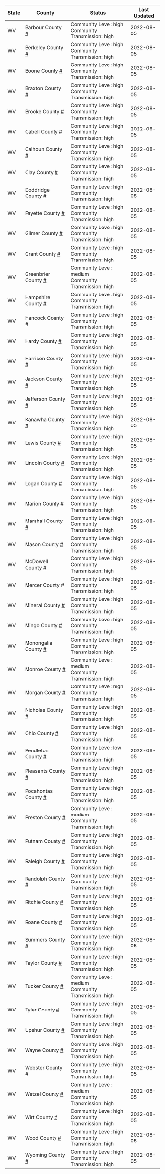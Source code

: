State | County | Status | Last Updated
--- | --- | --- | --- 
WV | Barbour County <a href="#barbour_county">#</a> | <a name="barbour_county"></a>Community Level: high<br/>Community Transmission: high | 2022-08-05
WV | Berkeley County <a href="#berkeley_county">#</a> | <a name="berkeley_county"></a>Community Level: high<br/>Community Transmission: high | 2022-08-05
WV | Boone County <a href="#boone_county">#</a> | <a name="boone_county"></a>Community Level: high<br/>Community Transmission: high | 2022-08-05
WV | Braxton County <a href="#braxton_county">#</a> | <a name="braxton_county"></a>Community Level: high<br/>Community Transmission: high | 2022-08-05
WV | Brooke County <a href="#brooke_county">#</a> | <a name="brooke_county"></a>Community Level: high<br/>Community Transmission: high | 2022-08-05
WV | Cabell County <a href="#cabell_county">#</a> | <a name="cabell_county"></a>Community Level: high<br/>Community Transmission: high | 2022-08-05
WV | Calhoun County <a href="#calhoun_county">#</a> | <a name="calhoun_county"></a>Community Level: high<br/>Community Transmission: high | 2022-08-05
WV | Clay County <a href="#clay_county">#</a> | <a name="clay_county"></a>Community Level: high<br/>Community Transmission: high | 2022-08-05
WV | Doddridge County <a href="#doddridge_county">#</a> | <a name="doddridge_county"></a>Community Level: high<br/>Community Transmission: high | 2022-08-05
WV | Fayette County <a href="#fayette_county">#</a> | <a name="fayette_county"></a>Community Level: high<br/>Community Transmission: high | 2022-08-05
WV | Gilmer County <a href="#gilmer_county">#</a> | <a name="gilmer_county"></a>Community Level: high<br/>Community Transmission: high | 2022-08-05
WV | Grant County <a href="#grant_county">#</a> | <a name="grant_county"></a>Community Level: high<br/>Community Transmission: high | 2022-08-05
WV | Greenbrier County <a href="#greenbrier_county">#</a> | <a name="greenbrier_county"></a>Community Level: medium<br/>Community Transmission: high | 2022-08-05
WV | Hampshire County <a href="#hampshire_county">#</a> | <a name="hampshire_county"></a>Community Level: high<br/>Community Transmission: high | 2022-08-05
WV | Hancock County <a href="#hancock_county">#</a> | <a name="hancock_county"></a>Community Level: high<br/>Community Transmission: high | 2022-08-05
WV | Hardy County <a href="#hardy_county">#</a> | <a name="hardy_county"></a>Community Level: high<br/>Community Transmission: high | 2022-08-05
WV | Harrison County <a href="#harrison_county">#</a> | <a name="harrison_county"></a>Community Level: high<br/>Community Transmission: high | 2022-08-05
WV | Jackson County <a href="#jackson_county">#</a> | <a name="jackson_county"></a>Community Level: high<br/>Community Transmission: high | 2022-08-05
WV | Jefferson County <a href="#jefferson_county">#</a> | <a name="jefferson_county"></a>Community Level: high<br/>Community Transmission: high | 2022-08-05
WV | Kanawha County <a href="#kanawha_county">#</a> | <a name="kanawha_county"></a>Community Level: high<br/>Community Transmission: high | 2022-08-05
WV | Lewis County <a href="#lewis_county">#</a> | <a name="lewis_county"></a>Community Level: high<br/>Community Transmission: high | 2022-08-05
WV | Lincoln County <a href="#lincoln_county">#</a> | <a name="lincoln_county"></a>Community Level: high<br/>Community Transmission: high | 2022-08-05
WV | Logan County <a href="#logan_county">#</a> | <a name="logan_county"></a>Community Level: high<br/>Community Transmission: high | 2022-08-05
WV | Marion County <a href="#marion_county">#</a> | <a name="marion_county"></a>Community Level: high<br/>Community Transmission: high | 2022-08-05
WV | Marshall County <a href="#marshall_county">#</a> | <a name="marshall_county"></a>Community Level: high<br/>Community Transmission: high | 2022-08-05
WV | Mason County <a href="#mason_county">#</a> | <a name="mason_county"></a>Community Level: high<br/>Community Transmission: high | 2022-08-05
WV | McDowell County <a href="#mcdowell_county">#</a> | <a name="mcdowell_county"></a>Community Level: high<br/>Community Transmission: high | 2022-08-05
WV | Mercer County <a href="#mercer_county">#</a> | <a name="mercer_county"></a>Community Level: high<br/>Community Transmission: high | 2022-08-05
WV | Mineral County <a href="#mineral_county">#</a> | <a name="mineral_county"></a>Community Level: high<br/>Community Transmission: high | 2022-08-05
WV | Mingo County <a href="#mingo_county">#</a> | <a name="mingo_county"></a>Community Level: high<br/>Community Transmission: high | 2022-08-05
WV | Monongalia County <a href="#monongalia_county">#</a> | <a name="monongalia_county"></a>Community Level: high<br/>Community Transmission: high | 2022-08-05
WV | Monroe County <a href="#monroe_county">#</a> | <a name="monroe_county"></a>Community Level: medium<br/>Community Transmission: high | 2022-08-05
WV | Morgan County <a href="#morgan_county">#</a> | <a name="morgan_county"></a>Community Level: high<br/>Community Transmission: high | 2022-08-05
WV | Nicholas County <a href="#nicholas_county">#</a> | <a name="nicholas_county"></a>Community Level: high<br/>Community Transmission: high | 2022-08-05
WV | Ohio County <a href="#ohio_county">#</a> | <a name="ohio_county"></a>Community Level: high<br/>Community Transmission: high | 2022-08-05
WV | Pendleton County <a href="#pendleton_county">#</a> | <a name="pendleton_county"></a>Community Level: low<br/>Community Transmission: high | 2022-08-05
WV | Pleasants County <a href="#pleasants_county">#</a> | <a name="pleasants_county"></a>Community Level: high<br/>Community Transmission: high | 2022-08-05
WV | Pocahontas County <a href="#pocahontas_county">#</a> | <a name="pocahontas_county"></a>Community Level: high<br/>Community Transmission: high | 2022-08-05
WV | Preston County <a href="#preston_county">#</a> | <a name="preston_county"></a>Community Level: medium<br/>Community Transmission: high | 2022-08-05
WV | Putnam County <a href="#putnam_county">#</a> | <a name="putnam_county"></a>Community Level: high<br/>Community Transmission: high | 2022-08-05
WV | Raleigh County <a href="#raleigh_county">#</a> | <a name="raleigh_county"></a>Community Level: high<br/>Community Transmission: high | 2022-08-05
WV | Randolph County <a href="#randolph_county">#</a> | <a name="randolph_county"></a>Community Level: high<br/>Community Transmission: high | 2022-08-05
WV | Ritchie County <a href="#ritchie_county">#</a> | <a name="ritchie_county"></a>Community Level: high<br/>Community Transmission: high | 2022-08-05
WV | Roane County <a href="#roane_county">#</a> | <a name="roane_county"></a>Community Level: high<br/>Community Transmission: high | 2022-08-05
WV | Summers County <a href="#summers_county">#</a> | <a name="summers_county"></a>Community Level: high<br/>Community Transmission: high | 2022-08-05
WV | Taylor County <a href="#taylor_county">#</a> | <a name="taylor_county"></a>Community Level: high<br/>Community Transmission: high | 2022-08-05
WV | Tucker County <a href="#tucker_county">#</a> | <a name="tucker_county"></a>Community Level: medium<br/>Community Transmission: high | 2022-08-05
WV | Tyler County <a href="#tyler_county">#</a> | <a name="tyler_county"></a>Community Level: high<br/>Community Transmission: high | 2022-08-05
WV | Upshur County <a href="#upshur_county">#</a> | <a name="upshur_county"></a>Community Level: high<br/>Community Transmission: high | 2022-08-05
WV | Wayne County <a href="#wayne_county">#</a> | <a name="wayne_county"></a>Community Level: high<br/>Community Transmission: high | 2022-08-05
WV | Webster County <a href="#webster_county">#</a> | <a name="webster_county"></a>Community Level: high<br/>Community Transmission: high | 2022-08-05
WV | Wetzel County <a href="#wetzel_county">#</a> | <a name="wetzel_county"></a>Community Level: medium<br/>Community Transmission: high | 2022-08-05
WV | Wirt County <a href="#wirt_county">#</a> | <a name="wirt_county"></a>Community Level: high<br/>Community Transmission: high | 2022-08-05
WV | Wood County <a href="#wood_county">#</a> | <a name="wood_county"></a>Community Level: high<br/>Community Transmission: high | 2022-08-05
WV | Wyoming County <a href="#wyoming_county">#</a> | <a name="wyoming_county"></a>Community Level: high<br/>Community Transmission: high | 2022-08-05
